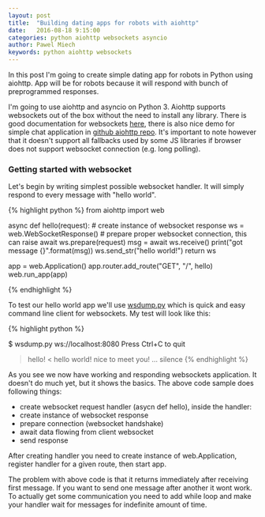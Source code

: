 ```yaml
---
layout: post
title:  "Building dating apps for robots with aiohttp"
date:   2016-08-18 9:15:00
categories: python aiohttp websockets asyncio
author: Pawel Miech
keywords: python aiohttp websockets
---
```


In this post I'm going to create simple dating app for robots in Python using aiohttp.
App will be for robots because it will respond with bunch of preprogrammed
responses. 

I'm going to use aiohttp and asyncio on Python 3. Aiohttp supports websockets
out of the box without the need to install any library. There is good documentation
for websockets [here](http://aiohttp.readthedocs.io/en/stable/web.html#websockets), there is also nice
demo for simple chat application in [github aiohttp repo](https://github.com/KeepSafe/aiohttp/tree/master/demos/chat).
It's important to note however that it doesn't support all fallbacks used by some JS libraries if browser
does not support websocket connection (e.g. long polling). 

### Getting started with websocket

Let's begin by writing simplest possible websocket handler. It will simply respond
to every message with "hello world".

{% highlight python %}
from aiohttp import web


async def hello(request):
    # create instance of websocket response
    ws = web.WebSocketResponse()
    # prepare proper websocket connection, this can raise
    await ws.prepare(request)
    msg = await ws.receive()
    print("got message {}".format(msg))
    ws.send_str("hello world!")
    return ws


app = web.Application()
app.router.add_route("GET", "/", hello)
web.run_app(app)

{% endhighlight %}

To test our hello world app we'll use [wsdump.py](https://github.com/liris/websocket-client) which is quick and easy
command line client for websockets. My test will look like this:

{% highlight python %}

$ wsdump.py ws://localhost:8080
Press Ctrl+C to quit
> hello!
< hello world!
> nice to meet you!
... silence
{% endhighlight %}

As you see we now have working and responding websockets application. It doesn't do much
yet, but it shows the basics. The above code sample does following things:

* create websocket request handler (asycn def hello), inside the handler:
* create instance of websocket response
* prepare connection (websocket handshake)
* await data flowing from client websocket
* send response

After creating handler you need to create instance of web.Application, register handler for a given route, 
then start app.

The problem with above code is that it returns immediately after receiving first message. If you want
to send one message after another it wont work. To actually get some communication you need to add 
while loop and make your handler wait for messages for indefinite amount of time.


